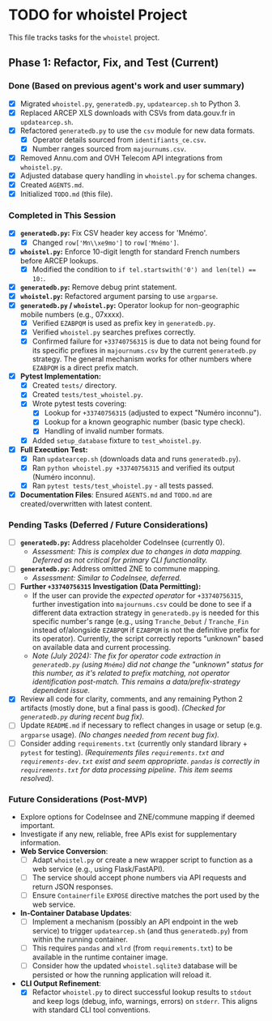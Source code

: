 # TODO for whoistel Project

This file tracks tasks for the `whoistel` project.

## Phase 1: Refactor, Fix, and Test (Current)

### Done (Based on previous agent's work and user summary)
*   [x] Migrated `whoistel.py`, `generatedb.py`, `updatearcep.sh` to Python 3.
*   [x] Replaced ARCEP XLS downloads with CSVs from data.gouv.fr in `updatearcep.sh`.
*   [x] Refactored `generatedb.py` to use the `csv` module for new data formats.
    *   [x] Operator details sourced from `identifiants_ce.csv`.
    *   [x] Number ranges sourced from `majournums.csv`.
*   [x] Removed Annu.com and OVH Telecom API integrations from `whoistel.py`.
*   [x] Adjusted database query handling in `whoistel.py` for schema changes.
*   [x] Created `AGENTS.md`.
*   [x] Initialized `TODO.md` (this file).

### Completed in This Session
*   [x] **`generatedb.py`:** Fix CSV header key access for 'Mnémo'.
    *   [x] Changed `row['Mn\\xe9mo']` to `row['Mnémo']`.
*   [x] **`whoistel.py`:** Enforce 10-digit length for standard French numbers before ARCEP lookups.
    *   [x] Modified the condition to `if tel.startswith('0') and len(tel) == 10:`.
*   [x] **`generatedb.py`:** Remove debug print statement.
*   [x] **`whoistel.py`:** Refactored argument parsing to use `argparse`.
*   [x] **`generatedb.py` / `whoistel.py`:** Operator lookup for non-geographic mobile numbers (e.g., 07xxxx).
    *   [x] Verified `EZABPQM` is used as prefix key in `generatedb.py`.
    *   [x] Verified `whoistel.py` searches prefixes correctly.
    *   [x] Confirmed failure for `+33740756315` is due to data not being found for its specific prefixes in `majournums.csv` by the current `generatedb.py` strategy. The general mechanism works for other numbers where `EZABPQM` is a direct prefix match.
*   [x] **Pytest Implementation:**
    *   [x] Created `tests/` directory.
    *   [x] Created `tests/test_whoistel.py`.
    *   [x] Wrote pytest tests covering:
        *   [x] Lookup for `+33740756315` (adjusted to expect "Numéro inconnu").
        *   [x] Lookup for a known geographic number (basic type check).
        *   [x] Handling of invalid number formats.
    *   [x] Added `setup_database` fixture to `test_whoistel.py`.
*   [x] **Full Execution Test:**
    *   [x] Ran `updatearcep.sh` (downloads data and runs `generatedb.py`).
    *   [x] Ran `python whoistel.py +33740756315` and verified its output (Numéro inconnu).
    *   [x] Ran `pytest tests/test_whoistel.py` - all tests passed.
*   [x] **Documentation Files**: Ensured `AGENTS.md` and `TODO.md` are created/overwritten with latest content.

### Pending Tasks (Deferred / Future Considerations)
*   [ ] **`generatedb.py`:** Address placeholder CodeInsee (currently 0).
    *   *Assessment: This is complex due to changes in data mapping. Deferred as not critical for primary CLI functionality.*
*   [ ] **`generatedb.py`:** Address omitted ZNE to commune mapping.
    *   *Assessment: Similar to CodeInsee, deferred.*
*   [ ] **Further `+33740756315` Investigation (Data Permitting):**
    *   If the user can provide the *expected operator* for `+33740756315`, further investigation into `majournums.csv` could be done to see if a different data extraction strategy in `generatedb.py` is needed for this specific number's range (e.g., using `Tranche_Debut` / `Tranche_Fin` instead of/alongside `EZABPQM` if `EZABPQM` is not the definitive prefix for its operator). Currently, the script correctly reports "unknown" based on available data and current processing.
    *   *Note (July 2024): The fix for operator code extraction in `generatedb.py` (using `Mnémo`) did not change the "unknown" status for this number, as it's related to prefix matching, not operator identification post-match. This remains a data/prefix-strategy dependent issue.*
*   [x] Review all code for clarity, comments, and any remaining Python 2 artifacts (mostly done, but a final pass is good). *(Checked for `generatedb.py` during recent bug fix).*
*   [ ] Update `README.md` if necessary to reflect changes in usage or setup (e.g. `argparse` usage). *(No changes needed from recent bug fix).*
*   [ ] Consider adding `requirements.txt` (currently only standard library + `pytest` for testing). *(Requirements files `requirements.txt` and `requirements-dev.txt` exist and seem appropriate. `pandas` is correctly in `requirements.txt` for data processing pipeline. This item seems resolved).*

### Future Considerations (Post-MVP)
*   Explore options for CodeInsee and ZNE/commune mapping if deemed important.
*   Investigate if any new, reliable, free APIs exist for supplementary information.
*   **Web Service Conversion**:
    *   [ ] Adapt `whoistel.py` or create a new wrapper script to function as a web service (e.g., using Flask/FastAPI).
    *   [ ] The service should accept phone numbers via API requests and return JSON responses.
    *   [ ] Ensure `Containerfile` `EXPOSE` directive matches the port used by the web service.
*   **In-Container Database Updates**:
    *   [ ] Implement a mechanism (possibly an API endpoint in the web service) to trigger `updatearcep.sh` (and thus `generatedb.py`) from within the running container.
    *   [ ] This requires `pandas` and `xlrd` (from `requirements.txt`) to be available in the runtime container image.
    *   [ ] Consider how the updated `whoistel.sqlite3` database will be persisted or how the running application will reload it.
*   **CLI Output Refinement**:
    *   [x] Refactor `whoistel.py` to direct successful lookup results to `stdout` and keep logs (debug, info, warnings, errors) on `stderr`. This aligns with standard CLI tool conventions.
